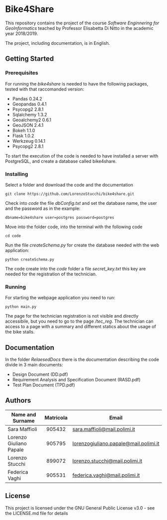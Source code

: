 # Bike4Share
This repository contains the project of the course *Software Enginnering for GeoInformatics* teached by Professor Elisabetta Di Nitto in the academic year 2018/2019.

The project, including documentation, is in English.

## Getting Started

### Prerequisites

For running the *bike4share* is needed to have the following packages, tested with that raccomanded version:

* Pandas 0.24.2
* Geopandas 0.4.1
* Psycopg2 2.8.1
* Sqlalchemy 1.3.2
* Geoalchemy2 0.6.1
* GeoJSON 2.4.1
* Bokeh 1.1.0
* Flask 1.0.2
* Werkzeug 0.14.1
* Psycopg2 2.8.1

To start the execution of the code is needed to have installed a server with PostgreSQL, and create a database called bike4share.

### Installing

Select a folder and download the code and the documentation

```
git clone https://github.com/LorenzoStucchi/bike4share.git
```

Check into *code* the file *dbConfig.txt* and set the database name, the user and the password as in the example:

```
dbname=bike4share user=postgres password=postgres
```

Move into the folder code, into the terminal with the following code

```
cd code
```

Run the file *createSchema.py* for create the database needed with the web application:

```
python createSchema.py
```

The code create into the *code* folder a file *secret_key.txt* this key are needed for the registration of the technician.

### Running

For starting the webpage application you need to run:
```
python main.py
```

The page for the technician registration is not visible and directly accessibile, but you need to go to the page */tec_reg*.
The technician can access to a page with a summary and different statics about the usage of the bike stalls.

## Documentation

In the folder *RelaesedDocs* there is the documentation describing the code divide in 3 main documents:

* Design Document (DD.pdf)
* Requirement Analysis and Specification Document (RASD.pdf)
* Test Plan Document (TPD.pdf)

## Authors
| Name and Surname  | Matricola   | Email                                  |
|-------------------|:-----------:|----------------------------------------|
| Sara Maffioli   | 905432 | sara.maffioli@mail.polimi.it        |
| Lorenzo Giuliano Papale |  905795  | lorenzogiuliano.papale@mail.polimi.it |
| Lorenzo Stucchi   | 899072 | lorenzo.stucchi@mail.polimi.it |
| Federica Vaghi | 905531 | federica.vaghi@mail.polimi.it | 

## License

This project is licensed under the GNU General Public License v3.0 - see the LICENSE.md file for details
